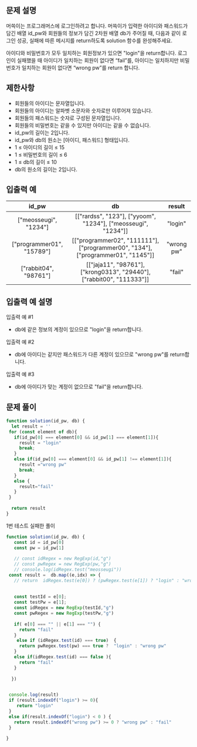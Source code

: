## 문제 설명
머쓱이는 프로그래머스에 로그인하려고 합니다. 머쓱이가 입력한 아이디와 패스워드가 담긴 배열 id_pw와 회원들의 정보가 담긴 2차원 배열 db가 주어질 때, 다음과 같이 로그인 성공, 실패에 따른 메시지를 return하도록 solution 함수를 완성해주세요.

아이디와 비밀번호가 모두 일치하는 회원정보가 있으면 "login"을 return합니다.
로그인이 실패했을 때 아이디가 일치하는 회원이 없다면 “fail”를, 아이디는 일치하지만 비밀번호가 일치하는 회원이 없다면 “wrong pw”를 return 합니다.
## 제한사항
- 회원들의 아이디는 문자열입니다.
- 회원들의 아이디는 알파벳 소문자와 숫자로만 이루어져 있습니다.
- 회원들의 패스워드는 숫자로 구성된 문자열입니다.
- 회원들의 비밀번호는 같을 수 있지만 아이디는 같을 수 없습니다.
- id_pw의 길이는 2입니다.
- id_pw와 db의 원소는 [아이디, 패스워드] 형태입니다.
- 1 ≤ 아이디의 길이 ≤ 15
- 1 ≤ 비밀번호의 길이 ≤ 6
- 1 ≤ db의 길이 ≤ 10
- db의 원소의 길이는 2입니다.
## 입출력 예
id_pw	|db|	result
:--:|:--:|:--:|
["meosseugi", "1234"]	|[["rardss", "123"], ["yyoom", "1234"], ["meosseugi", "1234"]]|	"login"
["programmer01", "15789"]|	[["programmer02", "111111"], ["programmer00", "134"], ["programmer01", "1145"]]	|"wrong pw"
["rabbit04", "98761"]|	[["jaja11", "98761"], ["krong0313", "29440"], ["rabbit00", "111333"]]|	"fail"

## 입출력 예 설명
입출력 예 #1

- db에 같은 정보의 계정이 있으므로 "login"을 return합니다.

입출력 예 #2

- db에 아이디는 같지만 패스워드가 다른 계정이 있으므로 "wrong pw"를 return합니다.

입출력 예 #3

- db에 아이디가 맞는 계정이 없으므로 "fail"을 return합니다.

## 문제 풀이
```js
function solution(id_pw, db) {
  let result = ''
 for (const element of db){
   if(id_pw[0] === element[0] && id_pw[1] === element[1]){
     result = "login"
     break;
   }
   else if(id_pw[0] === element[0] && id_pw[1] !== element[1]){
     result ="wrong pw"
     break;
   }
   else {
     result="fail"
   }
 }
  
  return result 
}
```


1번 테스트 실패한 풀이
```js
function solution(id_pw, db) {
   const id = id_pw[0]
   const pw = id_pw[1]
   
   // const idRegex = new RegExp(id,"g")
   // const pwRegex = new RegExp(pw,"g")
   // console.log(idRegex.test("meosseugi"))  
 const result =  db.map((e,idx) => {
   // return  idRegex.test(e[0]) ? (pwRegex.test(e[1]) ? "login" : "wrong pw") : "fail" 
  
   
   const testId = e[0];
   const testPw = e[1];
   const idRegex = new RegExp(testId,"g")
   const pwRegex = new RegExp(testPw,"g")
   
   if( e[0] === "" || e[1] === "") {
     return "fail"
   }
    else if (idRegex.test(id) === true)  {
     return pwRegex.test(pw) === true ?  "login" : "wrong pw"
   }
   else if(idRegex.test(id) === false ){
     return "fail"
   }
   
  })
 

 console.log(result)
 if (result.indexOf("login") >= 0){
    return "login"
 }
 else if(result.indexOf("login") < 0 ) {
   return result.indexOf("wrong pw") >= 0 ? "wrong pw" : "fail"
 }
  
}

```
